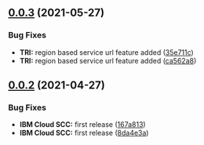 ## [0.0.3](https://github.com/ibm-cloud-security/scc-python-sdk/compare/v0.0.2...v0.0.3) (2021-05-27)


### Bug Fixes

* **TRI:** region based service url feature added ([35e711c](https://github.com/ibm-cloud-security/scc-python-sdk/commit/35e711c7b62b841a612801996b3c612953ed6960))
* **TRI:** region based service url feature added ([ca562a8](https://github.com/ibm-cloud-security/scc-python-sdk/commit/ca562a8503e5063dec2394d139854ebd3b87df36))

## [0.0.2](https://github.com/ibm-cloud-security/scc-python-sdk/compare/v0.0.1...v0.0.2) (2021-04-27)


### Bug Fixes

* **IBM Cloud SCC:** first release ([167a813](https://github.com/ibm-cloud-security/scc-python-sdk/commit/167a8138d0c78142dbad2e4defdef5cd53e5da1e))
* **IBM Cloud SCC:** first release ([8da4e3a](https://github.com/ibm-cloud-security/scc-python-sdk/commit/8da4e3ac72659864d94c913bed6dee3c8d0fb058))
